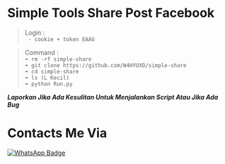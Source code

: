 # Simple Tools Share Post Facebook
>Login :  
``` - cookie + token EAAG```

>Command :    
```➠ rm -rf simple-share```    
```➠ git clone https://github.com/W4HYUXD/simple-share```  
```➠ cd simple-share```   
```➠ ls (L Kecil)```    
```➠ python Run.py```   

>   
***Laporkan Jika Ada Kesulitan Untuk Menjalankan Script Atau Jika Ada Bug***  
>    
# Contacts Me Via  
[![WhatsApp Badge](https://img.shields.io/badge/-click-white?style=flat&logo=WhatsApp&logoColor=green&link=https://wa.me/6283132458199/)](https://wa.me/-6283132458199-green/) 
